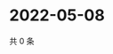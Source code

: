 # 2022-05-08

共 0 条

<!-- BEGIN WEIBO -->
<!-- 最后更新时间 Sun May 08 2022 15:01:05 GMT+0800 (China Standard Time) -->

<!-- END WEIBO -->
